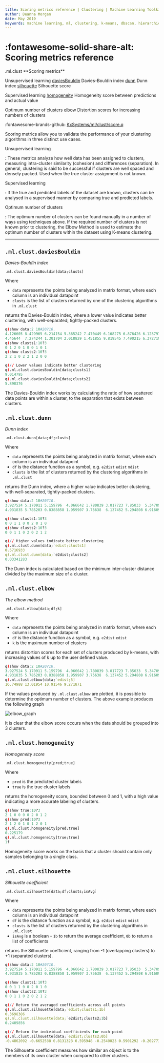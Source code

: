 ```yaml
---
title: Scoring metrics reference | Clustering | Machine Learning Toolkit | Documentation for kdb+ and q
author: Deanna Morgan
date: May 2019
keywords: machine learning, ml, clustering, k-means, dbscan, hierarchical, cure, scoring, davies-bouldin, dunn, silhouette, homogeneity, elbow
---
```


# :fontawesome-solid-share-alt: Scoring metrics reference

<div markdown="1" class="typewriter">
.ml.clust   **Scoring metrics**

Unsupervised learning
  [daviesBouldin](#mlclustdaviesbouldin)          Davies-Bouldin index
  [dunn](#mlclustdunn)                   Dunn index
  [silhouette](#mlclustsilhouette)             Silhouette score

Supervised learning
  [homogeneity](#mlclusthomogeneity)            Homogeneity score between predictions and actual value

Optimum number of clusters
  [elbow](#mlclustelbow)                  Distortion scores for increasing numbers of clusters
</div>

:fontawesome-brands-github:
[KxSystems/ml/clust/score.q](https://github.com/KxSystems/ml/blob/master/clust/score.q)

Scoring metrics allow you to validate the performance of your clustering algorithms in three distinct use cases.


Unsupervised learning 

: These metrics analyze how well data has been assigned to clusters, measuring intra-cluster similarity (cohesion) and differences (separation). In general, clustering is said to be successful if clusters are well spaced and densely packed. Used when the true cluster assignment is not known.

Supervised learning 

: If the true and predicted labels of the dataset are known, clusters can be analysed in a supervised manner by comparing true and predicted labels.

Optimum number of clusters 

: The optimum number of clusters can be found manually in a number of ways using techniques above. If the required number of clusters is not known prior to clustering, the Elbow Method is used to estimate the optimum number of clusters within the dataset using K-means clustering.

---

## `.ml.clust.daviesBouldin`

_Davies-Bouldin index_

```syntax
.ml.clust.daviesBouldin[data;clusts]
```

Where

-   `data` represents the points being analyzed in matrix format, where each column is an individual datapoint
-   `clusts` is the list of clusters returned by one of the clustering algorithms in `.ml.clust`

returns the Davies-Bouldin index, where a lower value indicates better clustering, with well-separated, tightly-packed clusters.

```q
q)show data:2 10#20?10.
4.126605 8.429965 6.214154 5.365242 7.470449 6.168275 6.876426 6.123797 9.363..
4.45644  7.274244 1.301704 2.018829 1.451855 9.819545 7.490215 6.372719 5.856..
q)show clusts1:10?3
0 1 2 0 1 0 0 1 0 1
q)show clusts2:10?3
2 2 1 0 2 2 1 2 0 0

q)// Lower values indicate better clustering
q).ml.clust.daviesBouldin[data;clusts1]
9.014795
q).ml.clust.daviesBouldin[data;clusts2]
5.890376
```

The Davies-Bouldin index works by calculating the ratio of how scattered data points are within a cluster, to the separation that exists between clusters.


## `.ml.clust.dunn`
_Dunn index_

```syntax
.ml.clust.dunn[data;df;clusts]
```

Where

-   `data` represents the points being analyzed in matrix format, where each column is an individual datapoint
-   `df` is the distance function as a symbol, e.g. `e2dist` `edist` `mdist`
-   `clusts` is the list of clusters returned by the clustering algorithms in `.ml.clust`

returns the Dunn index, where a higher value indicates better clustering, with well-separated, tightly-packed clusters.

```q
q)show data:2 10#20?10.
3.927524 5.170911 5.159796  4.066642 1.780839 3.017723 7.85033  5.347096..
4.931835 5.785203 0.8388858 1.959907 3.75638  6.137452 5.294808 6.916099..

q)show clusts1:10?3
0 0 1 1 0 0 2 0 1 0
q)show clusts2:10?3
0 0 1 1 0 2 0 2 1 2

q)// Higher values indicate better clustering
q).ml.clust.dunn[data;`edist;clusts1]
0.5716933
q).ml.clust.dunn[data;`e2dist;clusts2]
0.03341283
```

The Dunn index is calculated based on the minimum inter-cluster distance divided by the maximum size of a cluster. 


## `.ml.clust.elbow`

_The elbow method_

```syntax
.ml.clust.elbow[data;df;k]
```

Where

-   `data` represents the points being analyzed in matrix format, where each column is an individual datapoint
-   `df` is the distance function as a symbol, e.g. `e2dist` `edist`
-   `k` is the maximum number of clusters

returns distortion scores for each set of clusters produced by k-means, with increasing values of k up to the user defined value.

```q
q)show data:2 10#20?10.
3.927524 5.170911 5.159796  4.066642 1.780839 3.017723 7.85033  5.347096..
4.931835 5.785203 0.8388858 1.959907 3.75638  6.137452 5.294808 6.916099.. 
q).ml.clust.elbow[data;`edist;5]
16.74988 13.01954 10.91546 9.271871
```

If the values produced by `.ml.clust.elbow` are plotted, it is possible to determine the optimum number of clusters. The above example produces the following graph

![elbow_graph](img/elbow_example.png)

It is clear that the elbow score occurs when the data should be grouped into 3 clusters.


## `.ml.clust.homogeneity`

_Homogeneity score_

```syntax
.ml.clust.homogeneity[pred;true]
```

Where

-  `pred` is the predicted cluster labels
-  `true` is the true cluster labels

returns the homogeneity score, bounded between 0 and 1, with a high value indicating a more accurate labeling of clusters.

```q
q)show true:10?3
2 1 0 0 0 0 2 0 1 2
q)show pred:10?3
2 1 2 0 1 0 1 2 0 1
q).ml.clust.homogeneity[pred;true]
0.225179
q).ml.clust.homogeneity[true;true]
1f
```

Homogeneity score works on the basis that a cluster should contain only samples belonging to a single class.


## `.ml.clust.silhouette`

_Silhouette coefficient_

```syntax
.ml.clust.silhouette[data;df;clusts;isAvg]
```

Where

-   `data` represents the points being analyzed in matrix format, where each column is an individual datapoint
-   `df` is the distance function as a symbol, e.g. `e2dist` `edist` `mdist`
-   `clusts` is the list of clusters returned by the clustering algorithms in `.ml.clust`
-   `isAvg` is a boolean - `1b` to return the average coefficient, `0b` to return a list of coefficients

returns the Silhouette coefficient, ranging from -1 (overlapping clusters) to +1 (separated clusters).

```q
q)show data:2 10#20?10.
3.927524 5.170911 5.159796  4.066642 1.780839 3.017723 7.85033  5.347096..
4.931835 5.785203 0.8388858 1.959907 3.75638  6.137452 5.294808 6.916099..

q)show clusts1:10?3
0 0 1 1 0 0 2 0 1 0
q)show clusts2:10?3
0 0 1 1 0 2 0 2 1 2

q)// Return the averaged coefficients across all points
q).ml.clust.silhouette[data;`edist;clusts1;1b]
0.3698386
q).ml.clust.silhouette[data;`e2dist;clusts2;1b]
0.2409856

q)// Return the individual coefficients for each point
q).ml.clust.silhouette[data;`e2dist;clusts2;0b]
-0.4862092 -0.6652588 0.8131323 0.595948 -0.2540023 0.5901292 -0.2027718 0.61..
```

The Silhouette coefficient measures how similar an object is to the members of its own cluster when compared to other clusters.
